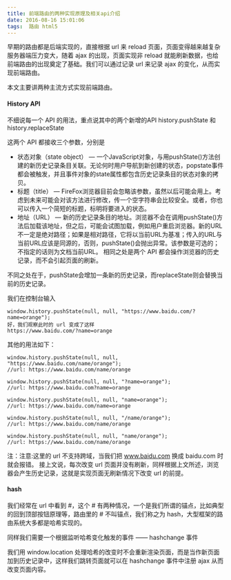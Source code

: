 ```yaml
---
title: 前端路由的两种实现原理及相关api介绍
date: 2016-08-16 15:01:06
tags:  路由 html5
---
```

   早期的路由都是后端实现的，直接根据 url 来 reload 页面，页面变得越来越复杂服务器端压力变大，随着 ajax 的出现，页面实现非 reload 就能刷新数据，也给前端路由的出现奠定了基础。我们可以通过记录 url 来记录 ajax 的变化，从而实现前端路由。

   本文主要讲两种主流方式实现前端路由。
#### History API
   不细说每一个 API 的用法，重点说其中的两个新增的API history.pushState 和 history.replaceState
   
   这两个 API 都接收三个参数，分别是
   
   - 状态对象（state object） — 一个JavaScript对象，与用pushState()方法创建的新历史记录条目关联。无论何时用户导航到新创建的状态，popstate事件都会被触发，并且事件对象的state属性都包含历史记录条目的状态对象的拷贝。
   - 标题（title） — FireFox浏览器目前会忽略该参数，虽然以后可能会用上。考虑到未来可能会对该方法进行修改，传一个空字符串会比较安全。或者，你也可以传入一个简短的标题，标明将要进入的状态。
   -  地址（URL） — 新的历史记录条目的地址。浏览器不会在调用pushState()方法后加载该地址，但之后，可能会试图加载，例如用户重启浏览器。新的URL不一定是绝对路径；如果是相对路径，它将以当前URL为基准；传入的URL与当前URL应该是同源的，否则，pushState()会抛出异常。该参数是可选的；不指定的话则为文档当前URL。
   相同之处是两个 API 都会操作浏览器的历史记录，而不会引起页面的刷新。
   
   不同之处在于，pushState会增加一条新的历史记录，而replaceState则会替换当前的历史记录。
   
   我们在控制台输入
   ```
   window.history.pushState(null, null, "https://www.baidu.com/?name=orange");
   好，我们观察此时的 url 变成了这样
   https://www.baidu.com/?name=orange
   ```
   其他的用法如下：
   ```
   window.history.pushState(null, null, "https://www.baidu.com/name/orange");
   //url: https://www.baidu.com/name/orange
   
   window.history.pushState(null, null, "?name=orange");
   //url: https://www.baidu.com?name=orange
   
   window.history.pushState(null, null, "name=orange");
   //url: https://www.baidu.com/name=orange
   
   window.history.pushState(null, null, "/name/orange");
   //url: https://www.baidu.com/name/orange
   
   window.history.pushState(null, null, "name/orange");
   //url: https://www.baidu.com/name/orange
   ```
   注：注意:这里的 url 不支持跨域，当我们把 www.baidu.com 换成 baidu.com 时就会报错。
   接上文说，每次改变 url 页面并没有刷新，同样根据上文所述，浏览器会产生历史记录，这就是实现页面无刷新情况下改变 url 的前提。

#### hash
   我们经常在 url 中看到 #，这个 # 有两种情况，一个是我们所谓的锚点，比如典型的回到顶部按钮原理等，路由里的 # 不叫锚点，我们称之为 hash，大型框架的路由系统大多都是哈希实现的。
    
   同样我们需要一个根据监听哈希变化触发的事件 —— hashchange 事件
    
   我们用 window.location 处理哈希的改变时不会重新渲染页面，而是当作新页面加到历史记录中，这样我们跳转页面就可以在 hashchange 事件中注册 ajax 从而改变页面内容。